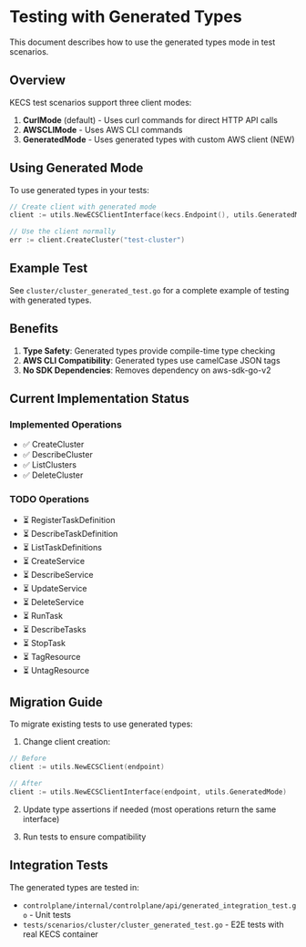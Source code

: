 # Testing with Generated Types

This document describes how to use the generated types mode in test scenarios.

## Overview

KECS test scenarios support three client modes:
1. **CurlMode** (default) - Uses curl commands for direct HTTP API calls
2. **AWSCLIMode** - Uses AWS CLI commands  
3. **GeneratedMode** - Uses generated types with custom AWS client (NEW)

## Using Generated Mode

To use generated types in your tests:

```go
// Create client with generated mode
client := utils.NewECSClientInterface(kecs.Endpoint(), utils.GeneratedMode)

// Use the client normally
err := client.CreateCluster("test-cluster")
```

## Example Test

See `cluster/cluster_generated_test.go` for a complete example of testing with generated types.

## Benefits

1. **Type Safety**: Generated types provide compile-time type checking
2. **AWS CLI Compatibility**: Generated types use camelCase JSON tags
3. **No SDK Dependencies**: Removes dependency on aws-sdk-go-v2

## Current Implementation Status

### Implemented Operations
- ✅ CreateCluster
- ✅ DescribeCluster  
- ✅ ListClusters
- ✅ DeleteCluster

### TODO Operations
- ⏳ RegisterTaskDefinition
- ⏳ DescribeTaskDefinition
- ⏳ ListTaskDefinitions
- ⏳ CreateService
- ⏳ DescribeService
- ⏳ UpdateService
- ⏳ DeleteService
- ⏳ RunTask
- ⏳ DescribeTasks
- ⏳ StopTask
- ⏳ TagResource
- ⏳ UntagResource

## Migration Guide

To migrate existing tests to use generated types:

1. Change client creation:
```go
// Before
client := utils.NewECSClient(endpoint)

// After  
client := utils.NewECSClientInterface(endpoint, utils.GeneratedMode)
```

2. Update type assertions if needed (most operations return the same interface)

3. Run tests to ensure compatibility

## Integration Tests

The generated types are tested in:
- `controlplane/internal/controlplane/api/generated_integration_test.go` - Unit tests
- `tests/scenarios/cluster/cluster_generated_test.go` - E2E tests with real KECS container